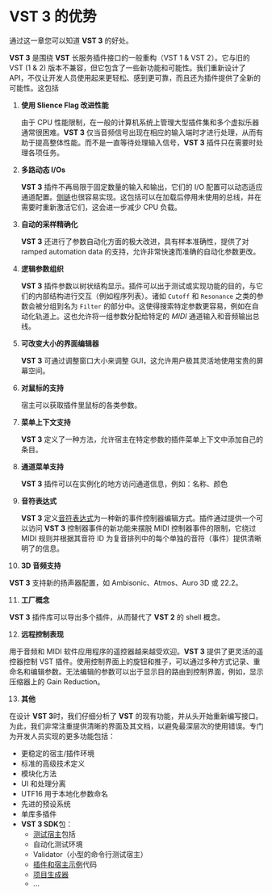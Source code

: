 # VST 3 的优势

通过这一章您可以知道 **VST 3** 的好处。

**VST 3** 是围绕 **VST** 长服务插件接口的一般重构（VST 1 & VST 2）。它与旧的 VST (1 & 2) 版本不兼容，但它包含了一些新功能和可能性。我们重新设计了 API，不仅让开发人员使用起来更轻松、感到更可靠，而且还为插件提供了全新的可能性。这包括

1. **使用 Slience Flag 改进性能**

   由于 CPU 性能限制，在一般的计算机系统上管理大型插件集和多个虚拟乐器通常很困难。**VST 3** 仅当音频信号出现在相应的输入端时才进行处理，从而有助于提高整体性能。而不是一直等待处理输入信号，**VST 3** 插件只在需要时处理各项任务。

2. **多路动态 I/Os**

   **VST 3** 插件不再局限于固定数量的输入和输出，它们的 I/O 配置可以动态适应通道配置。[侧链](https://developer.steinberg.help/display/VST/Frequently+Asked+Questions#FrequentlyAskedQuestions-WhatisaSide-chain)也很容易实现。这包括可以在加载后停用未使用的总线，并在需要时重新激活它们，这会进一步减少 CPU 负载。

3. **自动的采样精确化**

   **VST 3** 还进行了参数自动化方面的极大改进，具有样本准确性，提供了对 ramped automation data 的支持，允许非常快速而准确的自动化参数更改。

4. **逻辑参数组织**

   **VST 3** 插件参数以树状结构显示。插件可以出于测试或实现功能的目的，与它们的内部结构进行交互（例如程序列表）。诸如 `Cutoff` 和 `Resonance` 之类的参数会被分组到名为 `Filter` 的部分中。这使得搜索特定参数更容易，例如在自动化轨道上。这也允许将一组参数分配给特定的 *MIDI* 通道输入和音频输出总线。

5. **可改变大小的界面编辑器**

   **VST 3** 可通过调整窗口大小来调整 GUI，这允许用户极其灵活地使用宝贵的屏幕空间。

6. **对鼠标的支持**

   宿主可以获取插件里鼠标的各类参数。

7. **菜单上下文支持**

   **VST 3** 定义了一种方法，允许宿主在特定参数的插件菜单上下文中添加自己的条目。

8. **通道菜单支持**

   **VST 3** 插件可以在实例化的地方访问通道信息，例如：名称、颜色

9. **音符表达式**

   **VST 3** 定义[音符表达式](https://developer.steinberg.help/display/VST/[3.5.0]+Note+Expression+Support)为一种新的事件控制器编辑方式。插件通过提供一个可以访问 **VST 3** 控制器事件的新功能来摆脱 MIDI 控制器事件的限制，它绕过 MIDI 规则并根据其音符 ID 为复音排列中的每个单独的音符（事件）提供清晰明了的信息。

10. **3D 音频支持**

   **VST 3** 支持新的扬声器配置，如 Ambisonic、Atmos、Auro 3D 或 22.2。

11. **工厂概念**

   **VST 3** 插件库可以导出多个插件，从而替代了 **VST 2** 的 shell 概念。

12. **远程控制表现**

   用于音频和 MIDI 软件应用程序的遥控器越来越受欢迎。**VST 3** 提供了更灵活的遥控器控制 VST 插件。使用控制界面上的旋钮和推子，可以通过多种方式记录、重命名和编辑参数。无法编辑的参数可以出于显示目的路由到控制界面，例如，显示压缩器上的 Gain Reduction。

13. **其他**

   在设计 **VST 3**时，我们仔细分析了 **VST** 的现有功能，并从头开始重新编写接口。为此，我们非常注重提供清晰的界面及其文档，以避免最深层次的使用错误。专门为开发人员实现的更多功能包括：

   - 更稳定的宿主/插件环境
   - 标准的高级技术定义
   - 模块化方法
   - UI 和处理分离
   - UTF16 用于本地化参数命名
   - 先进的预设系统
   - 单库多插件
   - **VST 3 SDK**包：
      - [测试宿主](https://developer.steinberg.help/display/VST/VST+3+Plug-in+Test+Host)包括
      - 自动化测试环境
      - Validator（小型的命令行测试宿主）
      - [插件和宿主示例](https://developer.steinberg.help/display/VST/VST+3+Plug-ins+Examples)代码
      - [项目生成器](https://developer.steinberg.help/display/VST/VST+3+Project+Generator)
      - ...

